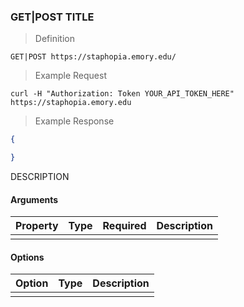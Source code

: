 ### GET|POST TITLE
> Definition

```plaintext
GET|POST https://staphopia.emory.edu/
```

> Example Request

```shell
curl -H "Authorization: Token YOUR_API_TOKEN_HERE" https://staphopia.emory.edu
```

> Example Response

```json
{

}
```

DESCRIPTION

#### Arguments

Property  | Type      | Required | Description
--------- | --------- | -------- | -----------
 | | | 

#### Options

Option    | Type      | Description
--------- | --------- | -----------
 | | 


